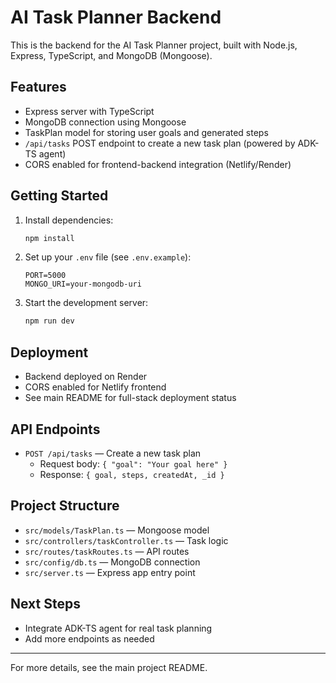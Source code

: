 # AI Task Planner Backend

This is the backend for the AI Task Planner project, built with Node.js, Express, TypeScript, and MongoDB (Mongoose).

## Features
- Express server with TypeScript
- MongoDB connection using Mongoose
- TaskPlan model for storing user goals and generated steps
- `/api/tasks` POST endpoint to create a new task plan (powered by ADK-TS agent)
- CORS enabled for frontend-backend integration (Netlify/Render)

## Getting Started

1. Install dependencies:
   ```sh
   npm install
   ```
2. Set up your `.env` file (see `.env.example`):
   ```env
   PORT=5000
   MONGO_URI=your-mongodb-uri
   ```
3. Start the development server:
   ```sh
   npm run dev
   ```

## Deployment

- Backend deployed on Render
- CORS enabled for Netlify frontend
- See main README for full-stack deployment status

## API Endpoints

- `POST /api/tasks` — Create a new task plan
  - Request body: `{ "goal": "Your goal here" }`
  - Response: `{ goal, steps, createdAt, _id }`

## Project Structure

- `src/models/TaskPlan.ts` — Mongoose model
- `src/controllers/taskController.ts` — Task logic
- `src/routes/taskRoutes.ts` — API routes
- `src/config/db.ts` — MongoDB connection
- `src/server.ts` — Express app entry point

## Next Steps
- Integrate ADK-TS agent for real task planning
- Add more endpoints as needed

---

For more details, see the main project README.
